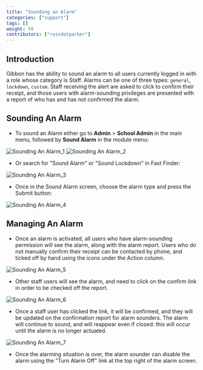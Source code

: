 ```yaml
---
title: "Sounding an Alarm"
categories: ["support"]
tags: []
weight: 50
contributors: ["rossdotparker"]
---
```


## Introduction

Gibbon has the ability to sound an alarm to all users currently logged in with a role whose category is Staff. Alarms can be one of three types: `general`, `lockdown`, `custom`. Staff receiving the alert are asked to click to confirm their receipt, and those users with alarm-sounding privileges are presented with a report of who has and has not confirmed the alarm.

## Sounding An Alarm

*   To sound an Alarm either go to __Admin__ > __School Admin__ in the main menu, followed by __Sound Alarm__ in the module menu:

![Sounding An Alarm_1](/wp/2016/01/Sounding-An-Alarm_1-1024x373.png) ![Sounding An Alarm_2](/wp/2016/01/Sounding-An-Alarm_2-1024x345.png)

*   Or search for "Sound Alarm" or "Sound Lockdown" in Fast Finder:

![Sounding An Alarm_3](/wp/2016/01/Sounding-An-Alarm_3-1024x251.png)

*   Once in the Sound Alarm screen, choose the alarm type and press the Submit button:

![Sounding An Alarm_4](/wp/2016/01/Sounding-An-Alarm_4-1024x443.png)

## Managing An Alarm

*   Once an alarm is activated, all users who have alarm-sounding permission will see the alarm, along with the alarm report. Users who do not manually confirm their receipt can be contacted by phone, and ticked off by hand using the icons under the Action column.

![Sounding An Alarm_5](/wp/2016/01/Sounding-An-Alarm_5-1024x554.png)

*   Other staff users will see the alarm, and need to click on the confirm link in order to be checked off the report.

![Sounding An Alarm_6](/wp/2016/01/Sounding-An-Alarm_6-1024x556.png)

*   Once a staff user has clicked the link, it will be confirmed, and they will be updated on the confirmation report for alarm sounders. The alarm will continue to sound, and will reappear even if closed: this will occur until the alarm is no longer actuated.

![Sounding An Alarm_7](/wp/2016/01/Sounding-An-Alarm_7-1024x554.png)

*   Once the alarming situation is over, the alarm sounder can disable the alarm using the "Turn Alarm Off" link at the top right of the alarm screen.
